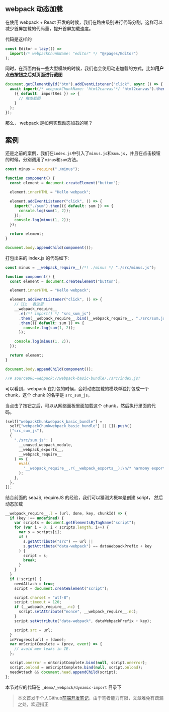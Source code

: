 ## webpack 动态加载

在使用 webpack + React 开发的时候，我们在路由级别进行代码分割，这样可以减少首屏加载的代码量，提升首屏加载速度。

代码是这样的

```js
const Editor = lazy(() =>
  import(/* webpackChunkName: "editor" */ "@/pages/Editor")
);
```

同时，在页面内有一些大型模块的时候，我们也会使用动态加载的方式，比如**用户点击按钮之后对页面进行截图**

```js
document.getElementById("btn").addEventListener("click", async () => {
  await import(/* webpackChunkName: 'html2canvas'*/ "html2canvas").then(
    ({ default: importRes }) => {
      // 触发截图
    }
  );
});
```

那么， webpack 是如何实现动态加载的呢？

## 案例

还是之前的案例，我们在`index.js`中引入了`minus.js`和`sum.js`，并且在点击按钮的时候，分别调用了`minus`和`sum`方法。

```js
const minus = require("./minus");

function component() {
  const element = document.createElement("button");

  element.innerHTML = "Hello webpack";

  element.addEventListener("click", () => {
    import("./sum").then(({ default: sum }) => {
      console.log(sum(1, 2));
    });
    console.log(minus(1, 2));
  });

  return element;
}

document.body.appendChild(component());
```

打包出来的 index.js 的代码如下:

```js
const minus = __webpack_require__(/*! ./minus */ "./src/minus.js");

function component() {
  const element = document.createElement("button");

  element.innerHTML = "Hello webpack";

  element.addEventListener("click", () => {
    // 🚧🚧:  看这里
    __webpack_require__
      .e(/*! import() */ "src_sum_js")
      .then(__webpack_require__.bind(__webpack_require__, "./src/sum.js"))
      .then(({ default: sum }) => {
        console.log(sum(1, 2));
      });

    console.log(minus(1, 2));
  });

  return element;
}

document.body.appendChild(component());

//# sourceURL=webpack://webpack-basic-bundle/./src/index.js?
```

可以看到，webpack 在打包的时候，会将动态加载的模块单独打包成一个 chunk，这个 chunk 的名字是 `src_sum_js`，

当点击了按钮之后，可以从网络面板里面加载这个 chunk，然后执行里面的代码。

```js
(self["webpackChunkwebpack_basic_bundle"] =
  self["webpackChunkwebpack_basic_bundle"] || []).push([
  ["src_sum_js"],
  {
    "./src/sum.js": (
      __unused_webpack_module,
      __webpack_exports__,
      __webpack_require__
    ) => {
      eval(
        '__webpack_require__.r(__webpack_exports__);\n/* harmony export */ __webpack_require__.d(__webpack_exports__, {\n/* harmony export */   "default": () => (/* binding */ sum)\n/* harmony export */ });\nfunction sum (a,b) {\n    return a + b;\n}\n\n//# sourceURL=webpack://webpack-basic-bundle/./src/sum.js?'
      );
    },
  },
]);
```

结合前面的 seaJS, requireJS 的经验，我们可以猜测大概率是创建 script， 然后动态加载

```js
__webpack_require__.l = (url, done, key, chunkId) => {
  if (key !== undefined) {
    var scripts = document.getElementsByTagName("script");
    for (var i = 0; i < scripts.length; i++) {
      var s = scripts[i];
      if (
        s.getAttribute("src") == url ||
        s.getAttribute("data-webpack") == dataWebpackPrefix + key
      ) {
        script = s;
        break;
      }
    }
  }
  if (!script) {
    needAttach = true;
    script = document.createElement("script");

    script.charset = "utf-8";
    script.timeout = 120;
    if (__webpack_require__.nc) {
      script.setAttribute("nonce", __webpack_require__.nc);
    }
    script.setAttribute("data-webpack", dataWebpackPrefix + key);

    script.src = url;
  }
  inProgress[url] = [done];
  var onScriptComplete = (prev, event) => {
    // avoid mem leaks in IE.
  };

  script.onerror = onScriptComplete.bind(null, script.onerror);
  script.onload = onScriptComplete.bind(null, script.onload);
  needAttach && document.head.appendChild(script);
};
```

本节对应的代码在 `_demo/_webpack/dynamic-import` 目录下

> 本文首发于个人Github[前端开发笔记](https://github.com/chenxiaoyao6228/fe-notes)，由于笔者能力有限，文章难免有疏漏之处，欢迎指正
